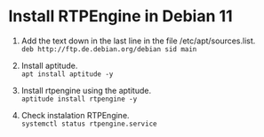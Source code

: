 # Install RTPEngine in Debian 11

1. Add the text down in the last line in the file /etc/apt/sources.list.  
`
	deb http://ftp.de.debian.org/debian sid main 
`
	
2. Install aptitude.  
`
	apt install aptitude -y
`
	
3. Install rtpengine using the aptitude.  
`
	aptitude install rtpengine -y
`
	
4. Check instalation RTPEngine.  
`
	systemctl status rtpengine.service
`